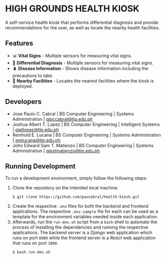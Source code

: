 # HIGH GROUNDS HEALTH KIOSK
A self-service health kiosk that performs differential diagnosis and provide recommendations for the user, as well as locate the nearby health facilities.

## Features
- :bar_chart: **Vital Signs** - Multiple sensors for measuring vital signs.
- :page_with_curl: **Differential Diagnosis** - Multiple sensors for measuring vital signs.
- :beetle: **Disease Information** - Shows disease information including the precautions to take.
- :hospital: **Nearby Facilities** - Locates the nearest facilities where the kiosk is deployed.

## Developers
- Jose Paulo C. Cabral | BS Computer Engineering | Systems Administration  | qjpccabral@tip.edu.ph
- Joshua Albert T. Lopez | BS Computer Engineering | Intelligent Systems  | qjatlopez@tip.edu.ph
- Reinhold E. Lucana | BS Computer Engineering | Systems Administration  | qrelucana@tip.edu.ph
- John Edward Sam T. Matienzo | BS Computer Engineering | Systems Administration  | qjestmatienzo@tip.edu.ph

## Running Development
To run a development environment, simply follow the following steps:
1. Clone the repository on the intended local machine.
    ```
    $ git clone https://github.com/paucabral/health-kiosk.git
    ```
2. Create the respective `.env` files for both the backend and frontend applications. The respective `.env.sample` file for each can be used as a template for the environment variables needed inside each application.
3. Afterwards, run the `run-dev.sh` script from a `bash` shell to automate the process of installing the dependencies and running the respective applications. The backend server is a *Django* web application which runs on port `8000` while the frontend server is a *React* web application that runs on port `3000`.
    ```
    $ bash run-dev.sh
    ```